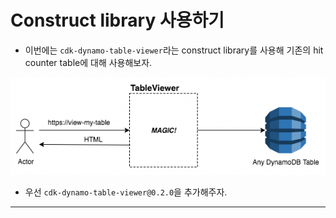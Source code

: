 # Construct library 사용하기

- 이번에는 `cdk-dynamo-table-viewer`라는 construct library를 사용해 기존의 hit counter table에 대해 사용해보자.

![picture 42](/images/AWS_CDK_4_1.png)

- 우선 `cdk-dynamo-table-viewer@0.2.0`을 추가해주자.

---
